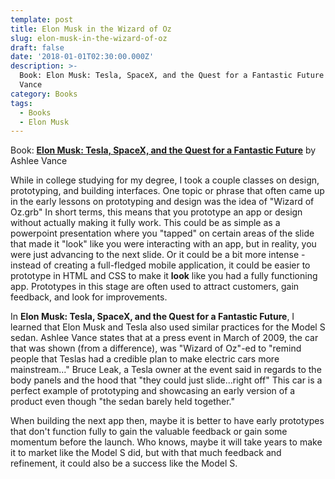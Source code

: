 ```yaml
---
template: post
title: Elon Musk in the Wizard of Oz
slug: elon-musk-in-the-wizard-of-oz
draft: false
date: '2018-01-01T02:30:00.000Z'
description: >-
  Book: Elon Musk: Tesla, SpaceX, and the Quest for a Fantastic Future by Ashlee
  Vance
category: Books
tags:
  - Books
  - Elon Musk
---
```


Book: [**Elon Musk: Tesla, SpaceX, and the Quest for a Fantastic Future**](https://www.amazon.com/Elon-Musk-SpaceX-Fantastic-Future/dp/0062301233) by Ashlee Vance

While in college studying for my degree, I took a couple classes on design, prototyping, and building interfaces. One topic or phrase that often came up in the early lessons on prototyping and design was the idea of "Wizard of Oz.grb" In short terms, this means that you prototype an app or design without actually making it fully work. This could be as simple as a powerpoint presentation where you "tapped" on certain areas of the slide that made it "look" like you were interacting with an app, but in reality, you were just advancing to the next slide. Or it could be a bit more intense - instead of creating a full-fledged mobile application, it could be easier to prototype in HTML and CSS to make it **look** like you had a fully functioning app. Prototypes in this stage are often used to attract customers, gain feedback, and look for improvements.

In **Elon Musk: Tesla, SpaceX, and the Quest for a Fantastic Future**, I learned that Elon Musk and Tesla also used similar practices for the Model S sedan. Ashlee Vance states that at a press event in March of 2009, the car that was shown (from a difference), was "Wizard of Oz"-ed  to "remind people that Teslas had a credible plan to make electric cars more mainstream..." Bruce Leak, a Tesla owner at the event said in regards to the body panels and the hood that "they could just slide...right off" This car is a perfect example of prototyping and showcasing an early version of a product even though "the sedan barely held together."

When building the next app then, maybe it is better to have early prototypes that don't function fully to gain the valuable feedback or gain some momentum before the launch. Who knows, maybe it will take years to make it to market like the Model S did, but with that much feedback and refinement, it could also be a success like the Model S.

